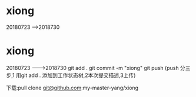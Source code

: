 # xiong
20180723 -->2018730
# xiong
20180723 --->2018730 git add .     git commit -m "xiong"  git push     (push  分三步,1 用git add . 添加到工作状态树,2本次提交描述,3上传)
 
 下载:pull clone git@github.com:my-master-yang/xiong
 
